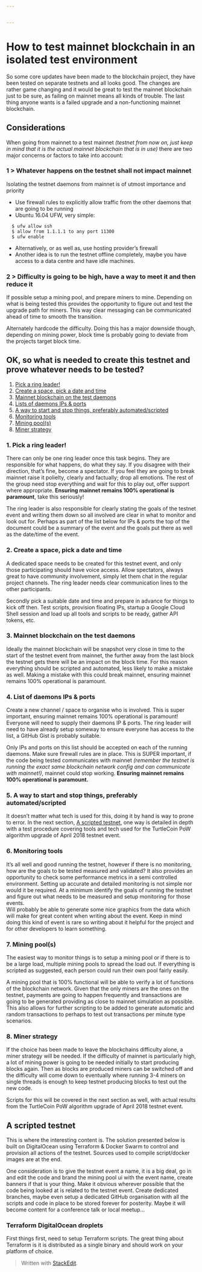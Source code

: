 ```yaml
---


---
```


<h1 id="how-to-test-mainnet-blockchain-in-an-isolated-test-environment">How to test mainnet blockchain in an isolated test environment</h1>
<p>So some core updates have been made to the blockchain project, they have been tested on separate testnets and all looks good. The changes are rather game changing and it would be great to test the mainnet blockchain just to be sure, as failing on mainnet means all kinds of trouble. The last thing anyone wants is a failed upgrade and a non-functioning mainnet blockchain.</p>
<h2 id="considerations">Considerations</h2>
<p>When going from mainnet to a test mainnet <em>(testnet from now on, just keep in mind that it is the actual mainnet blockchain that is in use)</em> there are two major concerns or factors to take into account:</p>
<h3 id="whatever-happens-on-the-testnet-shall-not-impact-mainnet">1 &gt; Whatever happens on the testnet shall not impact mainnet</h3>
<p>Isolating the testnet daemons from mainnet is of utmost importance and priority</p>
<ul>
<li>Use firewall rules to explicitly allow traffic from the other daemons that are going to be running</li>
<li>Ubuntu 16.04 UFW, very simple:</li>
</ul>
<pre><code>  $ ufw allow ssh
  $ allow from 1.1.1.1 to any port 11300
  $ ufw enable 
</code></pre>
<ul>
<li>Alternatively, or as well as, use hosting provider’s firewall</li>
<li>Another idea is to run the testnet offline completely, maybe you have access to a data centre and have idle machines.</li>
</ul>
<h3 id="difficulty-is-going-to-be-high-have-a-way-to-meet-it-and-then-reduce-it">2 &gt; Difficulty is going to be high, have a way to meet it and then reduce it</h3>
<p>If possible setup a mining pool, and prepare miners to mine. Depending on what is being tested this provides the opportunity to figure out and test the upgrade path for miners. This way clear messaging can be communicated ahead of time to smooth the transition.</p>
<p>Alternately hardcode the difficulty. Doing this has a major downside though, depending on mining power, block time is probably going to deviate from the projects target block time.</p>
<h2 id="ok-so-what-is-needed-to-create-this-testnet-and-prove-whatever-needs-to-be-tested">OK, so what is needed to create this testnet and prove whatever needs to be tested?</h2>
<ol>
<li><a href="#pick-a-ring-leader">Pick a ring leader!</a></li>
<li><a href="#create-a-space-pick-a-date-and-time">Create a space, pick a date and time</a></li>
<li><a href="#mainnet-blockchain-on-the-test-daemons">Mainnet blockchain on the test daemons</a></li>
<li><a href="#lists-of-daemons-ips--ports">Lists of daemons IPs &amp; ports</a></li>
<li><a href="#a-way-to-start-and-stop-things-preferably-automatedscripted">A way to start and stop things, preferably automated/scripted</a></li>
<li><a href="#monitoring-tools">Monitoring tools</a></li>
<li><a href="#mining-pools">Mining pool(s)</a></li>
<li><a href="#miner-strategy">Miner strategy</a></li>
</ol>
<h3 id="pick-a-ring-leader">1. Pick a ring leader!</h3>
<p>There can only be one ring leader once this task begins. They are responsible for what happens, do what they say. If you disagree with their direction, that’s fine, become a spectator. If you feel they are going to break mainnet raise it polielty, clearly and factually; drop all emotions. The rest of the group need stop everything and wait for this to play out, offer support where appropriate. <strong>Ensuring mainnet remains 100% operational is paramount</strong>, take this seriously!</p>
<p>The ring leader is also responsible for clearly stating the goals of the testnet event and writing them down so all involved are clear in what to monitor and look out for. Perhaps as part of the list below for IPs &amp; ports the top of the document could be a summary of the event and the goals put there as well as the date/time of the event.</p>
<h3 id="create-a-space-pick-a-date-and-time">2.  Create a space, pick a date and time</h3>
<p>A dedicated space needs to be created for this testnet event, and only those participating should have voice access. Allow spectators, always great to have community involvement, simply let them chat in the regular project channels. The ring leader needs clear communication lines to the other participants.</p>
<p>Secondly pick a suitable date and time and prepare in advance for things to kick off then. Test scripts, provision floating IPs, startup a Google Cloud Shell session and load up all tools and scripts to be ready, gather API tokens, etc.</p>
<h3 id="mainnet-blockchain-on-the-test-daemons">3. Mainnet blockchain on the test daemons</h3>
<p>Ideally the mainnet blockchain will be snapshot very close in time to the start of the testnet event from mainnet, the further away from the last block the testnet gets there will be an impact on the block time. For this reason everything should be scripted and automated, less likely to make a mistake as well. Making a mistake with this could break mainnet, ensuring mainnet remains 100% operational is paramount.</p>
<h3 id="list-of-daemons-ips--ports">4. List of daemons IPs &amp; ports</h3>
<p>Create a new channel / space to organise who is involved. This is super important, ensuring mainnet remains 100% operational is paramount! Everyone will need to supply their daemons IP &amp; ports. The ring leader will need to have already setup someway to ensure everyone has access to the list, a GitHub Gist is probably suitable.</p>
<p>Only IPs and ports on this list should be accepted on each of the running daemons. Make sure firewall rules are in place. This is SUPER important, if the code being tested communicates with mainnet <em>(remember the testnet is running the exact same blockchain network config and can communicate with mainnet!)</em>, mainnet could stop working. <strong>Ensuring mainnet remains 100% operational is paramount.</strong></p>
<h3 id="a-way-to-start-and-stop-things-preferably-automatedscripted">5. A way to start and stop things, preferably automated/scripted</h3>
<p>It doesn’t matter what tech is used for this, doing it by hand is way to prone to error. In the next section, <a href="#a-scripted-testnet">A scripted testnet</a>, one way is detailed in depth with a test procedure covering tools and tech used for the TurtleCoin PoW algorithm upgrade of April 2018 testnet event.</p>
<h3 id="monitoring-tools">6. Monitoring tools</h3>
<p>It’s all well and good running the testnet, however if there is no monitoring, how are the goals to be tested measured and validated? It also provides an opportunity to check some performance metrics in a semi controlled environment. Setting up accurate and detailed monitoring is not simple nor would it be required. At a minimum identify the goals of running the testnet and figure out what needs to be measured and setup monitoring for those events.<br>
Will probably be able to generate some nice graphics from the data which will make for great content when writing about the event. Keep in mind doing this kind of event is rare so writing about it helpful for the project and for other developers to learn something.</p>
<h3 id="mining-pools">7. Mining pool(s)</h3>
<p>The easiest way to monitor things is to setup a mining pool or if there is to be a large load, multiple mining pools to spread the load out. If everything is scripted as suggested, each person could run their own pool fairly easily.</p>
<p>A mining pool that is 100% functional will be able to verify a lot of functions of the blockchain network. Given that the only miners are the ones on the testnet, payments are going to happen frequently and transactions are going to be generated providing as close to mainnet simulation as possible. This also allows for further scripting to be added to generate automatic and random transactions to perhaps to test out transactions per minute type scenarios.</p>
<h3 id="miner-strategy">8. Miner strategy</h3>
<p>If the choice has been made to leave the blockchains difficulty alone, a miner strategy will be needed. If the difficulty of mainnet is particularly high, a lot of mining power is going to be needed initially to start producing blocks again. Then as blocks are produced miners can be switched off and the difficulty will come down to eventually where running 3-4 miners on single threads is enough to keep testnet producing blocks to test out the new code.</p>
<p>Scripts for this will be covered in the next section as well, with actual results from the TurtleCoin PoW algorithm upgrade of April 2018 testnet event.</p>
<h2 id="a-scripted-testnet">A scripted testnet</h2>
<p>This is where the interesting content is. The solution presented below is built on DigitalOcean using Terraform &amp; Docker Swarm to control and provision all actions of the testnet. Sources used to compile script/docker images are at the end.</p>
<p>One consideration is to give the testnet event a name, it is a big deal, go in and edit the code and brand the mining pool ui with the event name, create banners if that is your thing. Make it obvious wherever possible that the code being looked at is related to the testnet event. Create dedicated branches, maybe even setup a dedicated GitHub organisation with all the scripts and code in place to be stored forever for posterity. Maybe it will become content for a conference talk or local meetup…</p>
<h3 id="terraform-digitalocean-droplets">Terraform DigitalOcean droplets</h3>
<p>First things first, need to setup Terraform scripts. The great thing about Terraform is it is distributed as a single binary and should work on your platform of choice.</p>
<blockquote>
<p>Written with <a href="https://stackedit.io/">StackEdit</a>.</p>
</blockquote>

